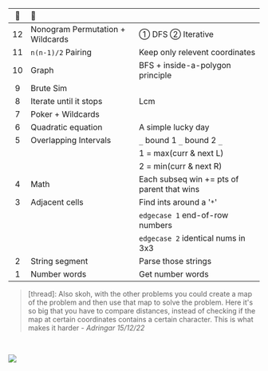:christmas_tree:|:santa:|<img src='https://deno.com/images/artwork/HypnoDeno.gif?__frsh_c=dad2' width='15px' /> 
:-: | :- | :-
12  | Nonogram Permutation + Wildcards | ① DFS ② Iterative
11  | `n(n-1)/2` Pairing               | Keep only relevent coordinates 
10  | Graph                            | BFS + inside-a-polygon principle 
9   | Brute Sim
8   | Iterate until it stops           | Lcm 
7   | Poker + Wildcards 
6   | Quadratic equation               | A simple lucky day
5   | Overlapping Intervals            | `_` bound 1 `_` bound 2 `_`
||| 1 = max(curr & next L) 
||| 2 = min(curr & next R) 
4   | Math                             | Each subseq win += pts of parent that wins
3   | Adjacent cells                   | Find ints around a '`*`'
|||`edgecase 1` end-of-row numbers
|||`edgecase 2` identical nums in 3x3
2   | String segment                   | Parse those strings
1   | Number words                     | Get number words

>  [thread]: Also skoh, with the other problems you could create a map of the problem and then use that map to solve the problem. Here it's so big that you have to compare distances, instead of checking if the map at certain coordinates contains a certain character. This is what makes it harder - _Adringar 15/12/22_

&#8203;

![](https://i.imgur.com/xbrhMMC.png)

<!------------ FOOTNOTE ------------>

<!--

# &#8203;

Export session
```j
$ export AOC_SESSION=...
```

Python
- fetching: using `os.getenv` 

 Typescript
- HMR using Denon: run `denon start Filename.ts`
- non-watch mode: run `sh Deno.sh {1|2|...}`



Install Deno
```
✗ curl -fsSL https://deno.land/x/install/install.sh | sh
✗ which deno
✗ export AOC_SESSION=abc123
✗ printenv
✗ deno run --allow-read --allow-env --allow-net File.ts
```
Install Denon
```
✗ deno install --allow-read --allow-run -f https://deno.land/x/denon/denon.ts
✗ denon start File.ts
```
Write a denon.json
```
{
  "scripts": {
    "start": {
      "cmd": "deno run",
      "watch": true,
      "allow": ["read", "net", "env"],
      "ext": "ts",
      "unstable": true
    }
  }
}
```

-->
